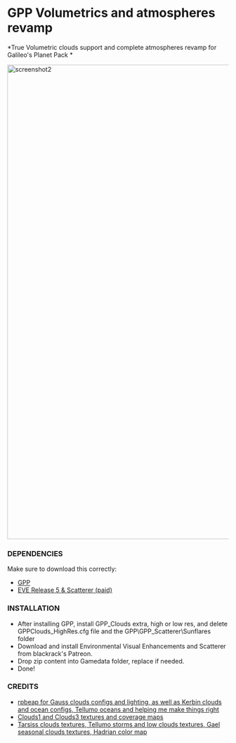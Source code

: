 # GPP Volumetrics and atmospheres revamp 
*True Volumetric clouds support and complete atmospheres revamp for Galileo's Planet Pack *

<img width="1920" height="1080" alt="screenshot2" src="https://github.com/user-attachments/assets/dbb88e27-d372-4553-a31c-a1d36d260017" />


### DEPENDENCIES
Make sure to download this correctly:

- [GPP](https://github.com/Galileo88/Galileos-Planet-Pack)
- [EVE Release 5 & Scatterer (paid)](https://www.patreon.com/blackrack)

### INSTALLATION

- After installing GPP, install GPP_Clouds extra, high or low res, and delete GPPClouds_HighRes.cfg file and the GPP\GPP_Scatterer\Sunflares folder
- Download and install Environmental Visual Enhancements and Scatterer from blackrack's Patreon.
- Drop zip content into Gamedata folder, replace if needed.
- Done!


### CREDITS

-  [rpbeap for Gauss clouds configs and lighting, as well as Kerbin clouds and ocean configs, Tellumo oceans and helping me make things right](https://github.com/rbeap0/JNSQVolumetrics)
-  [Clouds1 and Clouds3 textures and coverage maps ](https://forum.kerbalspaceprogram.com/topic/214900-infinite-discoveries-099-112x/)
-  [Tarsiss clouds textures, Tellumo storms and low clouds textures, Gael seasonal clouds textures, Hadrian color map](https://www.deviantart.com/greaterhtrae)
